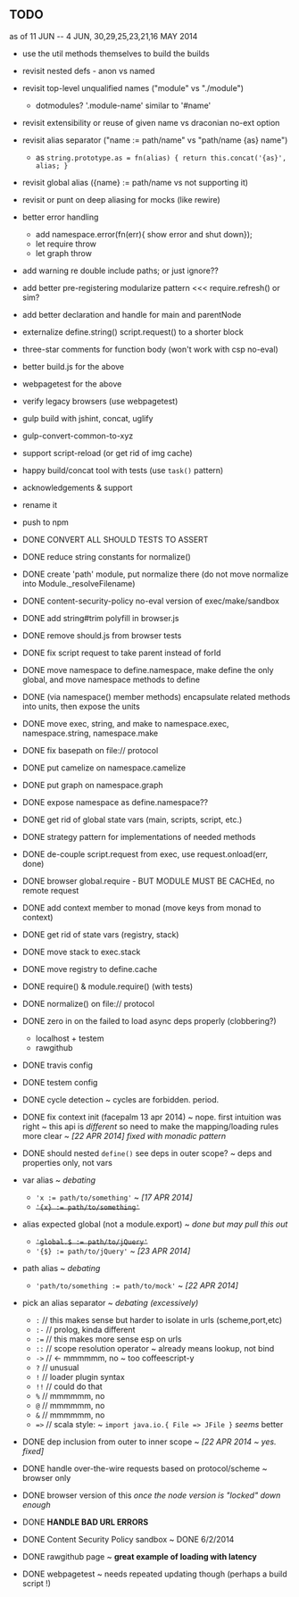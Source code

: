 ## TODO

as of 11 JUN -- 4 JUN, 30,29,25,23,21,16 MAY 2014

- use the util methods themselves to build the builds

- revisit nested defs - anon vs named
- revisit top-level unqualified names ("module" vs "./module")
  + dotmodules?  '.module-name' similar to '#name'
- revisit extensibility or reuse of given name vs draconian no-ext option

- revisit alias separator ("name := path/name" vs "path/name {as} name")
  + as `string.prototype.as = fn(alias) { return this.concat('{as}', alias; }`
  
- revisit global alias ({name} := path/name vs not supporting it)
- revisit or punt on deep aliasing for mocks (like rewire)

- better error handling
  + add namespace.error(fn(err){ show error and shut down});
  + let require throw
  + let graph throw
  
- add warning re double include paths; or just ignore??
- add better pre-registering modularize pattern <<< require.refresh() or sim?
- add better declaration and handle for main and parentNode

- externalize define.string() script.request() to a shorter block

- three-star comments for function body (won't work with csp no-eval)
- better build.js for the above
- webpagetest for the above

- verify legacy browsers (use webpagetest)

- gulp build with jshint, concat, uglify
- gulp-convert-common-to-xyz

- support script-reload (or get rid of img cache)

- happy build/concat tool with tests  (use `task()` pattern)
- acknowledgements & support
- rename it
- push to npm

- DONE CONVERT ALL SHOULD TESTS TO ASSERT
- DONE reduce string constants for normalize()
- DONE create 'path' module, put normalize there (do not move normalize into 
        Module._resolveFilename)
- DONE content-security-policy no-eval version of exec/make/sandbox
- DONE add string#trim polyfill in browser.js
- DONE remove should.js from browser tests
- DONE fix script request to take parent instead of forId
- DONE move namespace to define.namespace, make define the only global, and
        move namespace methods to define
- DONE (via namespace() member methods) 
        encapsulate related methods into units, then expose the units
- DONE move exec, string, and make to namespace.exec, namespace.string, 
            namespace.make
- DONE fix basepath on file:// protocol
- DONE put camelize on namespace.camelize
- DONE put graph on namespace.graph
- DONE expose namespace as define.namespace??
- DONE get rid of global state vars (main, scripts, script, etc.)
- DONE strategy pattern for implementations of needed methods
- DONE de-couple script.request from exec, use request.onload(err, done)
- DONE browser global.require - BUT MODULE MUST BE CACHEd, no remote request
- DONE add context member to monad (move keys from monad to context)
- DONE get rid of state vars (registry, stack)
- DONE move stack to exec.stack
- DONE move registry to define.cache
- DONE require() & module.require() (with tests)
- DONE normalize() on file:// protocol
- DONE zero in on the failed to load async deps properly (clobbering?)
  + localhost + testem
  + rawgithub
- DONE travis config
- DONE testem config
- DONE cycle detection ~ cycles are forbidden. period.
- DONE fix context init (facepalm 13 apr 2014) ~ nope. first intuition was 
    right ~ this api is *different* so need to make the mapping/loading rules 
    more clear ~ *[22 APR 2014] fixed with monadic pattern*
- DONE should nested `define()` see deps in outer scope? ~ deps and 
    properties only, not vars
- var alias ~ *debating*
  + `'x := path/to/something'` ~ *[17 APR 2014]*
  + <del>`'{x} := path/to/something'`</del>
- alias expected global (not a module.export) ~ *done but may pull this out*
  + <del>`'global.$ := path/to/jQuery'`</del>
  + `'{$} := path/to/jQuery'` ~ *[23 APR 2014]*
- path alias ~ *debating*
  + `'path/to/something := path/to/mock'` ~ *[22 APR 2014]*
- pick an alias separator ~ *debating (excessively)*
  + ` : `   // this makes sense but harder to isolate in urls (scheme,port,etc)
  + ` :- `  // prolog, kinda different
  + ` := `  // this makes more sense esp on urls
  + ` :: `  // scope resolution operator ~ already means lookup, not bind
  + ` -> `  // <- mmmmmm, no ~ too coffeescript-y
  + ` ? `   // unusual
  + ` ! `   // loader plugin syntax
  + ` !! `  // could do that
  + ` % `   // mmmmmm, no
  + ` @ `   // mmmmmm, no
  + ` & `   // mmmmmm, no
  + ` => `  // scala style: ~ `import java.io.{ File => JFile }` *seems* better
- DONE dep inclusion from outer to inner scope ~ *[22 APR 2014 ~ yes. fixed]*
- DONE handle over-the-wire requests based on protocol/scheme ~ browser only
- DONE browser version of this *once the node version is "locked" down enough*
- DONE __HANDLE BAD URL ERRORS__
- DONE Content Security Policy sandbox ~ DONE 6/2/2014
- DONE rawgithub page ~ __great example of loading with latency__
- DONE webpagetest ~ needs repeated updating though (perhaps a build script !)
